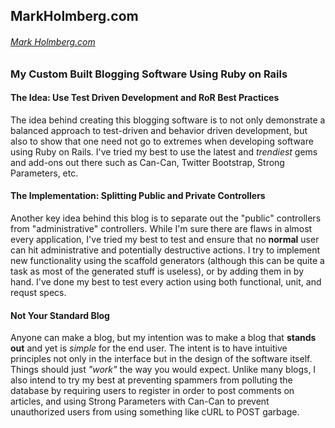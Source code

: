 ## MarkHolmberg.com

###### [Mark Holmberg.com](http://www.markholmberg.com)

### My Custom Built Blogging Software Using Ruby on Rails


#### The Idea: Use Test Driven Development and RoR Best Practices

The idea behind creating this blogging software is to not only demonstrate a balanced approach to test-driven and behavior driven development, but also to show that one need not go to extremes when developing software using Ruby on Rails. I've tried my best to use the latest and *trendiest* gems and add-ons out there such as Can-Can, Twitter Bootstrap, Strong Parameters, etc.

#### The Implementation: Splitting Public and Private Controllers

Another key idea behind this blog is to separate out the "public" controllers from "administrative" controllers. While I'm sure there are flaws in almost every application, I've tried my best to test and ensure that no **normal** user can hit administrative and potentially destructive actions. I try to implement new functionality using the scaffold generators (although this can be quite a task as most of the generated stuff is useless), or by adding them in by hand. I've done my best to test every action using both functional, unit, and requst specs.

#### Not Your Standard Blog

Anyone can make a blog, but my intention was to make a blog that **stands out** and yet is *simple* for the end user. The intent is to have intuitive principles not only in the interface but in the design of the software itself. Things should just *"work"* the way you would expect. Unlike many blogs, I also intend to try my best at preventing spammers from polluting the database by requiring users to register in order to post comments on articles, and using Strong Parameters with Can-Can to prevent unauthorized users from using something like cURL to POST garbage.